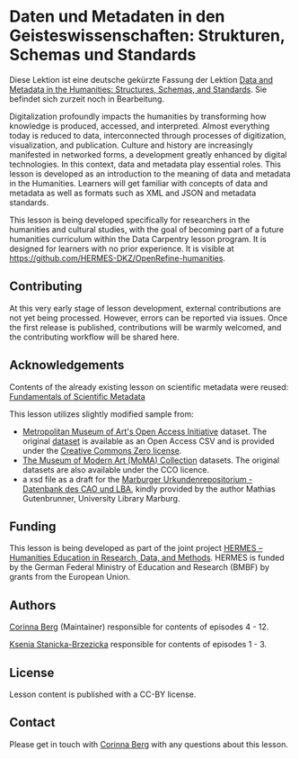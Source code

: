 # Daten und Metadaten in den Geisteswissenschaften: Strukturen, Schemas und Standards

Diese Lektion ist eine deutsche gekürzte Fassung der Lektion [Data and Metadata in the Humanities: Structures, Schemas, and Standards](https://hermes-dkz.github.io/metadata_lesson/). Sie befindet sich zurzeit noch in Bearbeitung. 

Digitalization profoundly impacts the humanities by transforming how knowledge is produced, accessed, and interpreted. Almost everything today is reduced to data, interconnected through processes of digitization, visualization, and publication. Culture and history are increasingly manifested in networked forms, a development greatly enhanced by digital technologies. In this context, data and metadata play essential roles. This lesson is developed as an introduction to the meaning of data and metadata in the Humanities. Learners will get familiar with concepts of data and metadata as well as formats such as XML and JSON and metadata standards. 

This lesson is being developed specifically for researchers in the humanities and cultural studies, with the goal of becoming part of a future humanities curriculum within the Data Carpentry lesson program. It is designed for learners with no prior experience. It is visible at https://github.com/HERMES-DKZ/OpenRefine-humanities. 

## Contributing

At this very early stage of lesson development, external contributions are not yet being processed. However, errors can be reported via issues. Once the first release is published, contributions will be warmly welcomed, and the contributing workflow will be shared here.

## Acknowledgements

Contents of the already existing lesson on scientific metadata were reused:
[Fundamentals of Scientific Metadata](https://carpentries-incubator.github.io/scientific-metadata/)


This lesson utilizes slightly modified sample from:
* [Metropolitan Museum of Art's Open Access Initiative](https://www.metmuseum.org/about-the-met/policies-and-documents/open-access) dataset. The original [dataset](https://github.com/metmuseum/openaccess) is available as an Open Access CSV and is provided under the [Creative Commons Zero license](https://creativecommons.org/publicdomain/zero/1.0/).
* [The Museum of Modern Art (MoMA) Collection](https://github.com/MuseumofModernArt/collection) datasets. The original datasets are also available under the CCO licence.
* a xsd file as a draft for the [Marburger Urkundenrepositorium - Datenbank des CAO und LBA](https://urkundenrepositorium.uni-marburg.de/home), kindly provided by the author Mathias Gutenbrunner, University Library Marburg. 


## Funding

This lesson is being developed as part of the joint project [HERMES – Humanities Education in Research, Data, and Methods](hermes-hub.de). HERMES is funded by the German Federal Ministry of Education and Research (BMBF) by grants from the European Union.

## Authors

[Corinna Berg](https://github.com/KassieBee) (Maintainer) responsible for contents of episodes 4 - 12.

[Ksenia Stanicka-Brzezicka](https://github.com/kseniastanicka) responsible for contents of episodes 1 - 3. 

## License
Lesson content is published with a CC-BY license.

## Contact
Please get in touch with [Corinna Berg](https://github.com/KassieBee) with any questions about this lesson.
